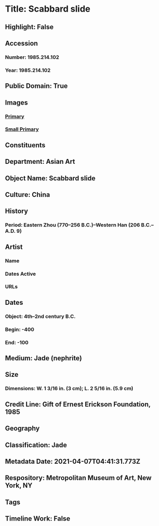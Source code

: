 # Title: Scabbard slide
## Highlight: False
## Accession
### Number: 1985.214.102
### Year: 1985.214.102
## Public Domain: True
## Images
### [Primary](https://images.metmuseum.org/CRDImages/as/original/1985_214_102_238564.jpg)
### [Small Primary](https://images.metmuseum.org/CRDImages/as/web-large/1985_214_102_238564.jpg)
## Constituents
## Department: Asian Art
## Object Name: Scabbard slide
## Culture: China
## History
### Period: Eastern Zhou (770–256 B.C.)–Western Han (206 B.C.–A.D. 9)
## Artist
### Name
### Dates Active
### URLs
## Dates
### Object: 4th–2nd century B.C.
### Begin: -400
### End: -100
## Medium: Jade (nephrite)
## Size
### Dimensions: W. 1 3/16 in. (3 cm); L. 2 5/16 in. (5.9 cm)
## Credit Line: Gift of Ernest Erickson Foundation, 1985
## Geography
## Classification: Jade
## Metadata Date: 2021-04-07T04:41:31.773Z
## Respository: Metropolitan Museum of Art, New York, NY
## Tags
## Timeline Work: False